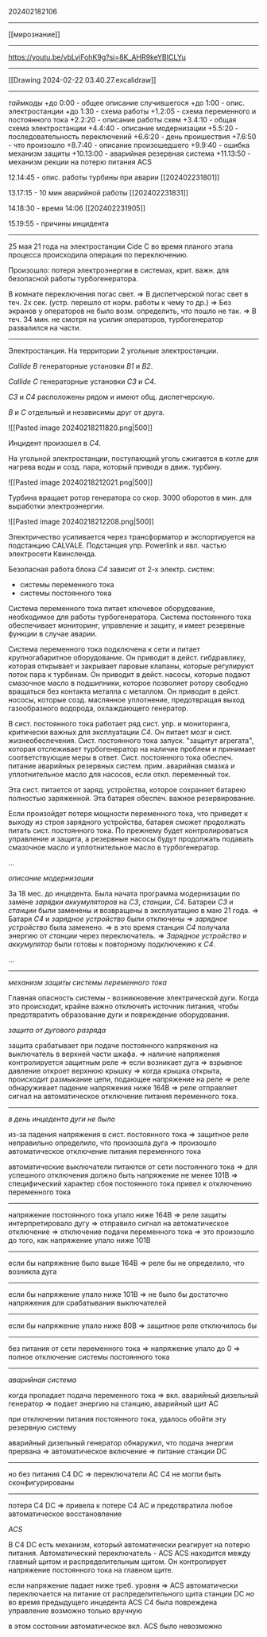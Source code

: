 202402182106

***

[[мирознание]]

***

https://youtu.be/vbLvjFohK9g?si=8K_AHR9keYBICLYu

***

[[Drawing 2024-02-22 03.40.27.excalidraw]]

***
*таймкоды*
+до 0:00 - общее описание случившегося
+до 1:00 - опис. электростанции
+до 1:30 - схема работы
+1.2:05 - схема переменного и постоянного тока
+2.2:20 - описание работы схем
+3.4:10 - общая схема электростанции
+4.4:40 - описание модернизации
+5.5:20 - последовательность переключений
+6.6:20 - день проишествия
+7.6:50 - что произошло
+8.7:40 - описание произошедшего
+9.9:40 - ошибка механизм защиты
+10.13:00 - аварийная резервная система 
+11.13:50 - механизм рекции на потерю питания ACS

12.14:45 - опис. работы турбины при аварии
[[202402231801]]

13.17:15 - 10 мин аварийной работы
[[202402231831]]

14.18:30 - время 14:06
[[202402231905]]

15.19:55 - причины инцидента

***

25 мая 21 года на электростанции Cide C во время планого этапа процесса происходила операция по переключению.

Произошло:
потеря электроэнергии в системах, 
крит. важн. для безопасной работы турбогенератора.

В комнате переключения погас свет.
=>
В диспетчерской погас свет в теч. 2х сек.
(устр. перешло от норм. работы к чему то др.)
=> 
Без экранов у операторов не было возм. определить, что пошло не так.
=>
В теч. 34 мин. не смотря на усилия операторов, турбогенератор развалился на части.

***

Электростанция.
На территории 2 угольные электростанции.

*Callide B*
генераторные установки *B1* и *B2*.

*Callide C*
генераторные установки *C3* и *C4*.

*C3* и *С4* расположены рядом и имеют общ. диспетчерскую.

*B* и *C* отдельный и независимы друг от друга.

![[Pasted image 20240218211820.png|500]]

Инцидент произошел в *C4*.

На угольной электростанции, поступающий уголь сжигается в котле для нагрева воды и созд. пара, 
который приводи в движ. турбину.

![[Pasted image 20240218212021.png|500]]

Турбина вращает ротор генератора со скор. 3000 оборотов в мин. для выработки электроэнергии.

![[Pasted image 20240218212208.png|500]]

Электричество усиливается через трансформатор и экспортируется на подстанцию CALVALE.
Подстанция упр. Powerlink и явл. частью электросети Квинсленда.

Безопасная работа блока *С4* зависит от 2-х электр. систем:

- системы переменного тока
- системы постоянного тока

Система переменного тока питает ключевое оборудование, необходимое для работы турбогенератора.
Система постоянного тока обеспечивает мониторинг, управление и защиту, и имеет резервные функции в случае аварии.

Система переменного тока подключена к сети и питает крупногабаритное оборудование.
Он приводит в дейст. гибдравлику, которая открывает и закрывает паровые клапаны, которые регулируют поток пара к турбинам.
Он приводит в дейст. насосы, которые подают смазочное масло в подшипники, 
которое позволяет ротору свободно вращаться без контакта металла с металлом.
Он приводит в дейст. нососы, которые созд. маслянное уплотнение, предотвращая выход газообразного водорода, охлаждающего генератор.

В сист. постоянного тока работает ряд сист. упр. и мониторинга, 
критически важных для эксплуатации *C4*.
Он питает мозг и сист. жизнеобеспечения.
Сист. постоянного тока запуск. "защитут агрегата", которая отслеживает турбогенератор на наличие проблем и принимает соответствующие меры в ответ.
Сист. постоянного тока обеспеч. питание аварийных резервных систем.
прим. аварийная смазка и уплотнительное масло для насосов, если откл. переменный ток.

Эта сист. питается от заряд. устройства, которое сохраняет батарею полностью заряженной.
Эта батарея обеспеч. важное резервирование. 

Если произойдет потеря мощности переменного тока, что приведет к выходу из строя зарядного устройства, батарея сможет продолжать питать сист. постоянного тока.
По прежнему будет контролироваться управление и защита, а резервные насосы будут продолжать подавать смазочное масло и уплотнительное масло в турбогенератор.

...

*описание модернизации*

За 18 мес. до инцедента.
Была начата программа модернизации по замене *зарядки аккумуляторов* на *C3*, *станции*, *С4*.
Батареи *С3* и *станции* были заменены и возвращены в эксплуатацию в маю 21 года.
=>
Батаря *C4* и *зарядное устройство* были отключены 
=> 
*зарядное устройство* была заменено.
=>
в это время станция *C4* получала энергию от *станции* через переключатель.
=>
*Зарядное устройство* и *аккумулятор* были готовы к повторному подключению к *C4*.

...

***

*механизм защиты системы переменного тока*

Главная опасность системы - возникновение электрической дуги.
Когда это происходит, крайне важно отключить источник питания, 
чтобы предотвратить образование дуги и повреждение оборудования.

*защита от дугового разряда*

защита срабатывает при подаче постоянного напряжения на выключатель в верхней части шкафа.
=>
наличие напряжения контролируется защитным реле
=>
если возникает дуга
=>
взрывное давление откроет верхнюю крышку
=>
когда крышка открыта, происходит размыкание цепи, подающее напряжение на реле
=>
реле обнаруживает падение напряжения ниже 164В
=>
реле отправляет сигнал на автоматическое отключение питания переменного тока.

***

*в день инцедента дуги не было*

из-за падения напряжения в сист. постоянного тока
=>
защитное реле неправильно определило, что произошла дуга
=>
произошло автоматическое отключение питания переменного тока

автоматические выключатели питаются от сети постоянного тока
=>
для успешного отключения должно быть напряжение не менее 101В
=>
специфический характер сбоя постоянного тока привел к отключению переменного тока

***

напряжение постоянного тока упало ниже 164В
=>
реле защиты интерпретировало дугу
=>
отправило сигнал на автоматическое отключение
=>
отключение подачи переменного тока
=>
это произошло до того, как напряжение упало ниже 101В

***

если бы напряжение было выше 164В
=>
реле бы не определило, что возникла дуга

***

если бы напряжение упало ниже 101В
=>
не было бы достаточно напряжения для срабатывания выключателей

***

если бы напряжение упало ниже 80В
=>
защитное реле отключилось бы

***

без питания от сети переменного тока
=>
напряжение упало до 0
=>
полное отключение системы постоянного тока

***

*аварийная система*

когда пропадает подача переменного тока
=> 
вкл. аварийный дизельный генератор
=>
подает энергию на станцию, аварийный щит AC

при отключении питания постоянного тока, 
удалось обойти эту резервную систему

аварийный дизельный генератор обнаружил, 
что подача энергии прервана
=>
автоматическое включение
=>
питание станции DC

***

но без питания C4 DC
=>
переключатели AC C4 не могли быть сконфигурированы

***

потеря C4 DC
=>
привела к потере C4 AC
и
предотвратила любое автоматическое восстановление

*ACS*

В C4 DC есть механизм, 
который автоматически реагирует на потерю питания.
Автоматический переключатель - ACS
ACS находится между главный щитом и распределительным щитом.
Он контролирует напряжение постоянного тока на главном щите.

если напряжение падает ниже треб. уровня
=>
ACS автоматически переключается 
на питание от распределительного щита станции DC
*но*
во время предыдущего инцедента
ACS С4 была повреждена
управление возможно только вручную

в этом состоянии
автоматическое вкл. ACS было невозможно